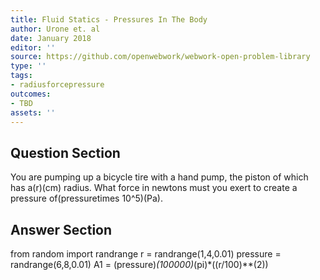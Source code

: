 ```yaml
---
title: Fluid Statics - Pressures In The Body
author: Urone et. al
date: January 2018
editor: ''
source: https://github.com/openwebwork/webwork-open-problem-library
type: ''
tags:
- radiusforcepressure
outcomes:
- TBD
assets: ''
---
```


## Question Section 

You are pumping up a bicycle tire with a hand pump, the piston of which has a(r)(cm) radius. What force in newtons must you exert to create a pressure of(pressuretimes 10^5)(Pa).


## Answer Section

from random import randrange
r = randrange(1,4,0.01)
pressure = randrange(6,8,0.01)
A1 = (pressure)*(100000)*(pi)*((r/100)**(2))